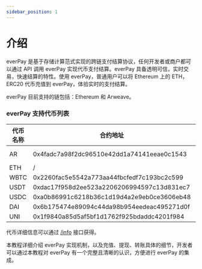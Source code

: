 ```yaml
---
sidebar_position: 1
---
```


# 介绍

everPay 是基于存储计算范式实现的跨链支付结算协议，任何开发者或商户都可以通过 API 调用 everPay 实现代币支付结算。everPay 具备透明可信，实时交易，快速结算的特性。使用 everPay，普通用户可以将 Ethereum 上的 ETH，ERC20 代币充值到 everPay，体验实时的支付结算。

everPay 目前支持的链包括：Ethereum 和 Arweave。

### everPay 支持代币列表

| 代币名称 | 合约地址                                   | 支持的链          |
| -------- | ------------------------------------------ | ----------------- |
| AR       | 0x4fadc7a98f2dc96510e42dd1a74141eeae0c1543 | arweave, ethereum |
| ETH      | /                                          | ethereum          |
| WBTC     | 0x2260fac5e5542a773aa44fbcfedf7c193bc2c599 | ethereum          |
| USDT     | 0xdac17f958d2ee523a2206206994597c13d831ec7 | ethereum          |
| USDC     | 0xa0b86991c6218b36c1d19d4a2e9eb0ce3606eb48 | ethereum          |
| DAI      | 0x6b175474e89094c44da98b954eedeac495271d0f | ethereum          |
| UNI      | 0x1f9840a85d5af5bf1d1762f925bdaddc4201f984 | ethereum          |

代币详细信息可以通过 [/info](../documentation/server-api/basic-api/info) 接口获得。

本教程详细介绍 everPay 实现机制，以及充值、提现、转账具体的细节，开发者可以通过本教程对 everPay 有一个完整且清晰的认识，方便进行 everPay 的集成。